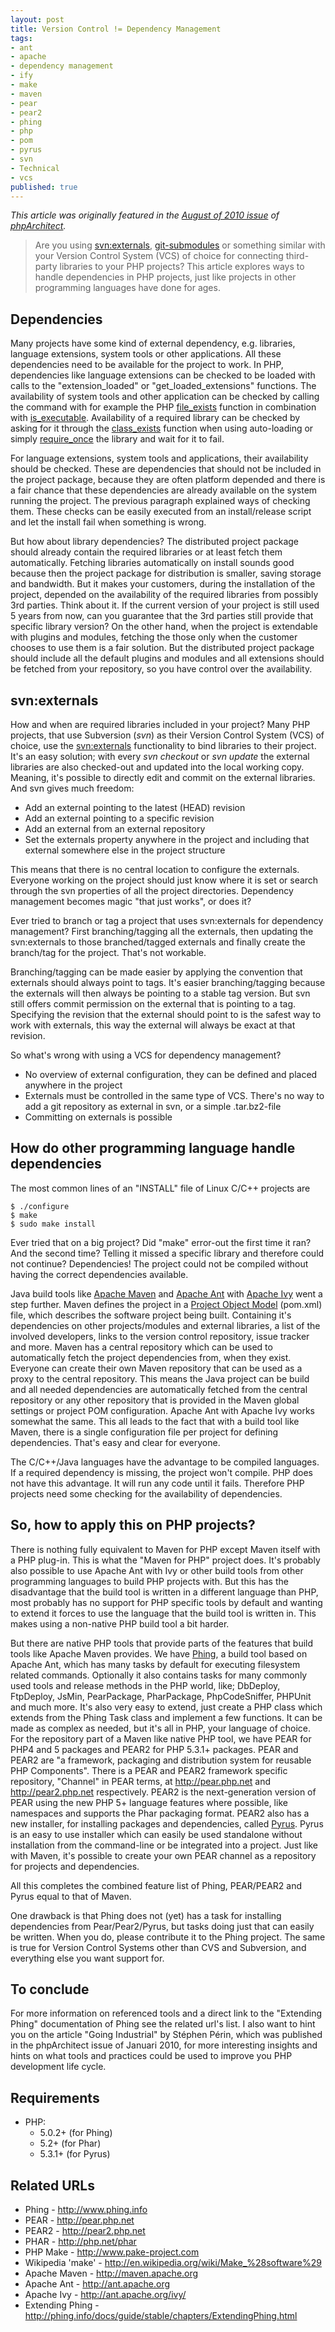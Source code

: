 ```yaml
---
layout: post
title: Version Control != Dependency Management
tags:
- ant
- apache
- dependency management
- ify
- make
- maven
- pear
- pear2
- phing
- php
- pom
- pyrus
- svn
- Technical
- vcs
published: true
---
```

*This article was originally featured in the [August of 2010 issue](http://www.phparch.com/magazine/2010-2/august/) of [phpArchitect](http://www.phparch.com).*
> Are you using [svn:externals](http://svnbook.red-bean.com/en/1.5/svn-book.html#svn.advanced.externals), [git-submodules](http://book.git-scm.com/5_submodules.html) or something similar with your Version Control System (VCS) of choice for connecting third-party libraries to your PHP projects? This article explores ways to handle dependencies in PHP projects, just like projects in other programming languages have done for ages.

## Dependencies

Many projects have some kind of external dependency, e.g. libraries, language extensions, system tools or other applications. All these dependencies need to be available for the project to work. In PHP, dependencies like language extensions can be checked to be loaded with calls to the "extension_loaded" or "get_loaded_extensions" functions. The availability of system tools and other application can be checked by calling the command with for example the PHP [file_exists](http://php.net/file_exists) function in combination with [is_executable](http://php.net/is_executable). Availability of a required library can be checked by asking for it through the [class_exists](http://php.net/class_exists) function when using auto-loading or simply [require_once](http://php.net/require_once) the library and wait for it to fail.

For language extensions, system tools and applications, their availability should be checked. These are dependencies that should not be included in the project package, because they are often platform depended and there is a fair chance that these dependencies are already available on the system running the project. The previous paragraph explained ways of checking them. These checks can be easily executed from an install/release script and let the install fail when something is wrong.

But how about library dependencies? The distributed project package should already contain the required libraries or at least fetch them automatically. Fetching libraries automatically on install sounds good because then the project package for distribution is smaller, saving storage and bandwidth. But it makes your customers, during the installation of the project, depended on the availability of the required libraries from possibly 3rd parties. Think about it. If the current version of your project is still used 5 years from now, can you guarantee that the 3rd parties still provide that specific library version?
On the other hand, when the project is extendable with plugins and modules, fetching the those only when the customer chooses to use them is a fair solution. But the distributed project package should include all the default plugins and modules and all extensions should be fetched from your repository, so you have control over the availability.

## svn:externals

How and when are required libraries included in your project?
Many PHP projects, that use Subversion (*svn*) as their Version Control System (VCS) of choice, use the [svn:externals](http://svnbook.red-bean.com/en/1.5/svn-book.html#svn.advanced.externals) functionality to bind libraries to their project. It's an easy solution; with every *svn checkout* or *svn update* the external libraries are also checked-out and updated into the local working copy. Meaning, it's possible to directly edit and commit on the external libraries. And svn gives much freedom:

- Add an external pointing to the latest (HEAD) revision
- Add an external pointing to a specific revision
- Add an external from an external repository
- Set the externals property anywhere in the project and including that external somewhere else in the project structure


This means that there is no central location to configure the externals. Everyone working on the project should just know where it is set or search through the svn properties of all the project directories. Dependency management becomes magic "that just works", or does it?

Ever tried to branch or tag a project that uses svn:externals for dependency management? First branching/tagging all the externals, then updating the svn:externals to those branched/tagged externals and finally create the branch/tag for the project. That's not workable.

Branching/tagging can be made easier by applying the convention that externals should always point to tags. It's easier branching/tagging because the externals will then always be pointing to a stable tag version. But svn still offers commit permission on the external that is pointing to a tag. Specifying the revision that the external should point to is the safest way to work with externals, this way the external will always be exact at that revision.

So what's wrong with using a VCS for dependency management?

- No overview of external configuration, they can be defined and placed anywhere in the project
- Externals must be controlled in the same type of VCS. There's no way to add a git repository as external in svn, or a simple .tar.bz2-file
- Committing on externals is possible

## How do other programming language handle dependencies

The most common lines of an "INSTALL" file of Linux C/C++ projects are

    $ ./configure
    $ make
    $ sudo make install

Ever tried that on a big project? Did "make" error-out the first time it ran? And the second time? Telling it missed a specific library and therefore could not continue? Dependencies! The project could not be compiled without having the correct dependencies available.

Java build tools like [Apache Maven](http://maven.apache.org) and [Apache Ant](http://ant.apache.org) with [Apache Ivy](http://ant.apache.org/ivy/) went a step further. Maven defines the project in a [Project Object Model](http://maven.apache.org/pom.html) (pom.xml) file, which describes the software project being built. Containing it's dependencies on other projects/modules and external libraries, a list of the involved developers, links to the version control repository, issue tracker and more. Maven has a central repository which can be used to automatically fetch the project dependencies from, when they exist. Everyone can create their own Maven repository that can be used as a proxy to the central repository. This means the Java project can be build and all needed dependencies are automatically fetched from the central repository or any other repository that is provided in the Maven global settings or project POM configuration. Apache Ant with Apache Ivy works somewhat the same.
This all leads to the fact that with a build tool like Maven, there is a single configuration file per project for defining dependencies. That's easy and clear for everyone.

The C/C++/Java languages have the advantage to be compiled languages. If a required dependency is missing, the project won't compile. PHP does not have this advantage. It will run any code until it fails. Therefore PHP projects need some checking for the availability of dependencies.

## So, how to apply this on PHP projects?

There is nothing fully equivalent to Maven for PHP except Maven itself with a PHP plug-in. This is what the "Maven for PHP" project does. It's probably also possible to use Apache Ant with Ivy or other build tools from other programming languages to build PHP projects with. But this has the disadvantage that the build tool is written in a different language than PHP, most probably has no support for PHP specific tools by default and wanting to extend it forces to use the language that the build tool is written in. This makes using a non-native PHP build tool a bit harder.

But there are native PHP tools that provide parts of the features that build tools like Apache Maven provides.
We have [Phing](http://phing.info), a build tool based on Apache Ant, which has many tasks by default for executing filesystem related commands. Optionally it also contains tasks for many commonly used tools and release methods in the PHP world, like; DbDeploy, FtpDeploy, JsMin, PearPackage, PharPackage, PhpCodeSniffer, PHPUnit and much more. It's also very easy to extend, just create a PHP class which extends from the Phing Task class and implement a few functions. It can be made as complex as needed, but it's all in PHP, your language of choice.
For the repository part of a Maven like native PHP tool, we have PEAR for PHP4 and 5 packages and PEAR2 for PHP 5.3.1+ packages. PEAR and PEAR2 are "a framework, packaging and distribution system for reusable PHP Components". There is a PEAR and PEAR2 framework specific repository, "Channel" in PEAR terms, at <http://pear.php.net> and <http://pear2.php.net> respectively. PEAR2 is the next-generation version of PEAR using the new PHP 5+ language features where possible, like namespaces and supports the Phar packaging format. PEAR2 also has a new installer, for installing packages and dependencies, called [Pyrus](http://pear2.php.net). Pyrus is an easy to use installer which can easily be used standalone without installation from the command-line or be integrated into a project. Just like with Maven, it's possible to create your own PEAR channel as a repository for projects and dependencies.

All this completes the combined feature list of Phing, PEAR/PEAR2 and Pyrus equal to that of Maven.

One drawback is that Phing does not (yet) has a task for installing dependencies from Pear/Pear2/Pyrus, but tasks doing just that can easily be written. When you do, please contribute it to the Phing project. The same is true for Version Control Systems other than CVS and Subversion, and everything else you want support for.

## To conclude

For more information on referenced tools and a direct link to the "Extending Phing" documentation of Phing see the related url's list. I also want to hint you on the article "Going Industrial" by Stéphen Périn, which was published in the phpArchitect issue of Januari 2010, for more interesting insights and hints on what tools and practices could be used to improve you PHP development life cycle.

## Requirements

- PHP:
  - 5\.0\.2\+ (for Phing)
  - 5\.2\+ (for Phar)
  - 5\.3\.1\+ (for Pyrus)

## Related URLs

- Phing - <http://www.phing.info>
- PEAR - <http://pear.php.net>
- PEAR2 - <http://pear2.php.net>
- PHAR - <http://php.net/phar>
- PHP Make - <http://www.pake-project.com>
- Wikipedia 'make' - <http://en.wikipedia.org/wiki/Make_%28software%29>
- Apache Maven - <http://maven.apache.org>
- Apache Ant - <http://ant.apache.org>
- Apache Ivy - <http://ant.apache.org/ivy/>
- Extending Phing - <http://phing.info/docs/guide/stable/chapters/ExtendingPhing.html>
